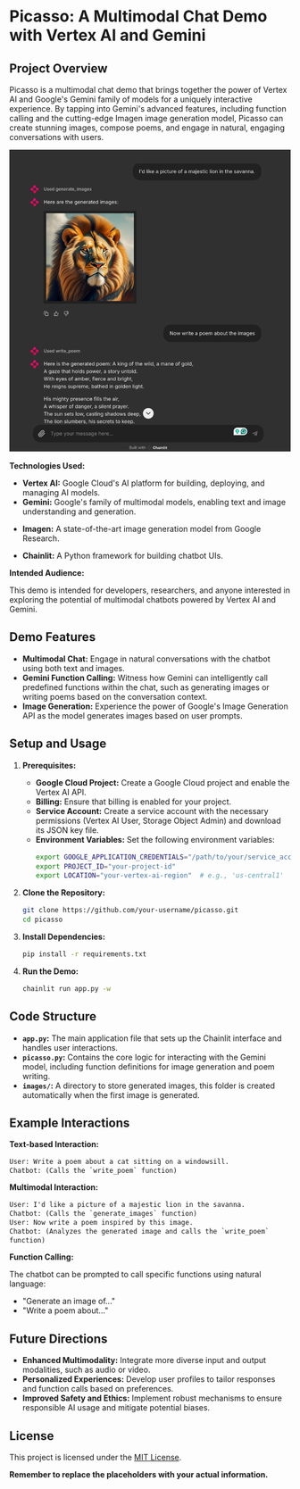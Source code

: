 # Picasso: A Multimodal Chat Demo with Vertex AI and Gemini

## Project Overview

Picasso is a multimodal chat demo that brings together the power of Vertex AI and Google's Gemini family of models for a uniquely interactive experience. By tapping into Gemini's advanced features, including function calling and the cutting-edge Imagen image generation model, Picasso can create stunning images, compose poems, and engage in natural, engaging conversations with users.

![Picasso Demo](assets/img.png)

**Technologies Used:**

* **Vertex AI:** Google Cloud's AI platform for building, deploying, and managing AI models.
* **Gemini:** Google's family of multimodal models, enabling text and image understanding and generation.
+ **Imagen:** A state-of-the-art image generation model from Google Research.  
* **Chainlit:** A Python framework for building chatbot UIs.

**Intended Audience:**

This demo is intended for developers, researchers, and anyone interested in exploring the potential of multimodal chatbots powered by Vertex AI and Gemini.

## Demo Features

* **Multimodal Chat:** Engage in natural conversations with the chatbot using both text and images.
* **Gemini Function Calling:**  Witness how Gemini can intelligently call predefined functions within the chat, such as generating images or writing poems based on the conversation context.
* **Image Generation:** Experience the power of Google's Image Generation API as the model generates images based on user prompts.

## Setup and Usage

1. **Prerequisites:**
   * **Google Cloud Project:** Create a Google Cloud project and enable the Vertex AI API.
   * **Billing:** Ensure that billing is enabled for your project.
   * **Service Account:** Create a service account with the necessary permissions (Vertex AI User, Storage Object Admin) and download its JSON key file.
   * **Environment Variables:** Set the following environment variables:
     ```bash
     export GOOGLE_APPLICATION_CREDENTIALS="/path/to/your/service_account_key.json"
     export PROJECT_ID="your-project-id"
     export LOCATION="your-vertex-ai-region"  # e.g., 'us-central1'
     ```

2. **Clone the Repository:**
   ```bash
   git clone https://github.com/your-username/picasso.git
   cd picasso
   ```

3. **Install Dependencies:**
   ```bash
   pip install -r requirements.txt
   ```

4. **Run the Demo:**
   ```bash
   chainlit run app.py -w
   ```

## Code Structure

* **`app.py`:** The main application file that sets up the Chainlit interface and handles user interactions.
* **`picasso.py`:** Contains the core logic for interacting with the Gemini model, including function definitions for image generation and poem writing.
* **`images/`:**  A directory to store generated images, this folder is created automatically when the first image is generated.

## Example Interactions

**Text-based Interaction:**

```
User: Write a poem about a cat sitting on a windowsill.
Chatbot: (Calls the `write_poem` function)
```

**Multimodal Interaction:**

```
User: I'd like a picture of a majestic lion in the savanna.
Chatbot: (Calls the `generate_images` function)
User: Now write a poem inspired by this image.
Chatbot: (Analyzes the generated image and calls the `write_poem` function)
```

**Function Calling:**

The chatbot can be prompted to call specific functions using natural language:

* "Generate an image of..."
* "Write a poem about..."

## Future Directions

* **Enhanced Multimodality:** Integrate more diverse input and output modalities, such as audio or video.
* **Personalized Experiences:**  Develop user profiles to tailor responses and function calls based on preferences.
* **Improved Safety and Ethics:** Implement robust mechanisms to ensure responsible AI usage and mitigate potential biases.

## License

This project is licensed under the [MIT License](LICENSE).

**Remember to replace the placeholders with your actual information.** 
